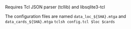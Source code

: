 Requires Tcl JSON parser (tcllib)
and libsqlite3-tcl

The configuration files are named `data_loc_${SHA}.mtga` and `data_cards_${SHA}.mtga` 
`tclsh config.tcl $loc $cards`

